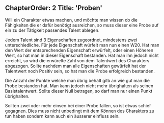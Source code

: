 ChapterOrder: 2
Title: 'Proben'
---

Will ein Charakter etwas machen, und möchte man wissen
ob die Fähigkeiten die er dafür benötigt ausreichen, so
muss dieser eine Probe auf ein zu der Tätigkeit passendes
Talent ablegen.

Jedem Talent sind 3 Eigenschaften zugeordnet, mindestens zwei
unterschiedliche. Für jede Eigenschaft würfelt man nun einen
W20. Hat man den Wert der entsprechenden Eigenschaft erwürfelt,
oder einen Höheren Wert, so hat man in dieser Eigenschaft bestanden.
Hat man ihn jedoch nicht erreicht, so wird die erwürelte Zahl von dem
Talentwert des Charakters abgezogen.
Sollte nachdem man alle Eigenschaften gewürfelt hat der Talentwert noch
Positiv sein, so hat man die Probe erfolgreich bestanden.

Die Anzahl der Punkte welche man übrig behält gitb an wie gut man
die Probe bestanden hat. Man kann jedoch nicht mehr übrighalten als 
seinen Basistalentwert. Sollte dieser Null betragen, so darf man nur
einen Punkt übrighalten.

Sollten zwei oder mehr einsen bei einer Probe fallen, so ist etwas
schief gegagnen. Dies muss nicht unbedingt mit dem Können des Charakters
zu tun haben sondern kann auch ein äusserer einfluss sein.